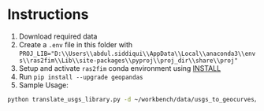 # Instructions

1. Download required data
2. Create a `.env` file in this folder with `PROJ_LIB="D:\\Users\\abdul.siddiqui\\AppData\\Local\\anaconda3\\envs\\ras2fim\\Lib\\site-packages\\pyproj\\proj_dir\\share\\proj"`
3. Setup and activate `ras2fim` conda environment using [INSTALL](doc/INSTALL.md)
4. Run `pip install --upgrade geopandas`
5. Sample Usage:
```bash
python translate_usgs_library.py -d ~/workbench/data/usgs_to_geocurves/usgs/fim2.gdb -o ~/workbench/projects/usgs_to_geocurves/outputs -c ~/workbench/data/usgs_to_geocurves/level_paths -rc ~/workbench/data/usgs_to_geocurves/usgs/usgs_rating_curves.csv -g ~/workbench/data/usgs_to_geocurves/usgs/fim_sites_huc12.gpkg -pp 4 -ll INFO
```
